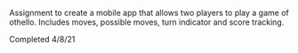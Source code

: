 Assignment to create a mobile app that allows two players to play a game of othello. Includes moves, possible moves, turn indicator and score tracking.

Completed 4/8/21
